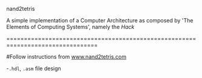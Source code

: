 nand2tetris

A simple implementation of a Computer Architecture as composed by 'The Elements of Computing Systems', namely the *Hack*

================================================================================

#Follow instructions from www.nand2tetris.com

-`.hdl`, `.asm` file design
